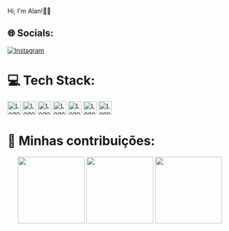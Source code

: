 Hi, I'm Alan!👨‍💻


## 🌐 Socials:
[![Instagram](https://img.shields.io/badge/Instagram-%23E4405F.svg?logo=Instagram&logoColor=white)](https://instagram.com/https://www.instagram.com/alandiogorb/) 



# 💻 Tech Stack:

<div style="text-aling: center"> 
  <img height="30px" src="https://img.shields.io/badge/css3-%231572B6.svg?style=for-the-badge&logo=css3&logoColor=white" title='Logo CSS'/>
  <img height="30px" src="https://img.shields.io/badge/html5-%23E34F26.svg?style=for-the-badge&logo=html5&logoColor=white" title='Logo HTML'/>
  <img height="30px" src="https://img.shields.io/badge/javascript-%23323330.svg?style=for-the-badge&logo=javascript&logoColor=%23F7DF1E" title='Logo JavaScript'/>
  <img height="30px" src="https://img.shields.io/badge/express.js-%23404d59.svg?style=for-the-badge&logo=express&logoColor=%2361DAFB" title='Logo Express'/>
  <img height="30px" src="https://img.shields.io/badge/SASS-hotpink.svg?style=for-the-badge&logo=SASS&logoColor=white" title='Logo SASS'/>
  <img height="30px" src="https://img.shields.io/badge/mysql-%2300f.svg?style=for-the-badge&logo=mysql&logoColor=white" title='Logo MySql'/>
  <img height="30px" src="https://img.shields.io/badge/node.js-6DA55F?style=for-the-badge&logo=node.js&logoColor=white" title='Logo NodeJs'/>

</div>

# 🚀 Minhas contribuições:
<p align="center">
  <img height="150rem" src="https://github-readme-stats.vercel.app/api?username=AlanDiogoR&show_icons=true&theme=radical&include_all_commits=true&count_private=true"/>
  <img height="150rem" src="https://github-readme-stats.vercel.app/api/top-langs/?username=AlanDiogoR&layout=compact&langs_count=7&theme=radical"/>  
  <img height="150rem" src="https://github-readme-streak-stats.herokuapp.com?user=AlanDiogoR&theme=radical&border_radius=8)](https://git.io/streak-stats">
</p>

